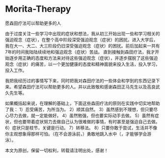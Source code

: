 # Morita-Therapy
愿森田疗法可以帮助更多的人

由于过度关注一些学习中出现的症状和想法，我从初三开始出现一些和学习相关的强迫观念（症状），在整个高中阶段深受强迫观念（症状）的困扰。进入大学后，我在大一、大二、大三阶段仍旧深受强迫观念（症状）的困扰。前后加起来一共有7年的时间我陆陆续续地和强迫观念（症状）苦战。
直到接触到森田疗法，我才开始逐步用正确的态度和方法来对待这些强迫观念（症状），并逐步摆脱了这些强迫观念（症状）的痛苦，以一个更加健康的态度和精神面貌来投入生活，投入学习，投入工作。

我把我经历过的事情写下来，同时把我对森田疗法的一些体会和学到的东西记录下来。希望森田疗法可以帮助更多的人。并以此致敬和感谢森田正马先生以及高良武久先生等。

如果概括起来说，在理解的基础上，下面这些森田疗法的原则在实践中切实地帮助了我：
1）忍受痛苦，为所当为。
2）顺其自然。
3）虽然感到不理想，但只要尽心尽力去做，就一定能做好。
4）虽然勉强，但也要实际动手去做。
5）虽然有症状，但也要带着症状努力去做自己认为很难做的事情，有时甚至是强迫自己去做。
6）症状只是枝节，关键是行动。
7）转移法。
8）只要你敢于尝试，生活并不像你主观想象得那样可怕。（在不会游泳前，）勇敢地跳入水中（，才能够学会游泳）。

本文为原创，保留一切权利，转载请注明出处，感谢！

